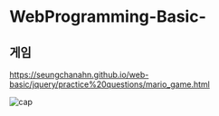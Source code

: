 # WebProgramming-Basic-

## 게임
https://seungchanahn.github.io/web-basic/jquery/practice%20questions/mario_game.html

![cap](https://user-images.githubusercontent.com/102018797/168703656-086a1062-b048-4e9f-bef4-d1480d4bbf19.PNG)